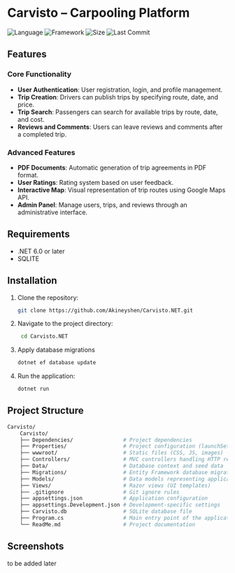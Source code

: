 # Carvisto – Carpooling Platform
![Language](https://img.shields.io/badge/Language-C%23-brightgreen?style=for-the-badge&logo=sharp&logoColor=813787&color=813787&labelColor=FCFCFC)
![Framework](https://img.shields.io/badge/Framework-.NET-brightgreen?style=for-the-badge&logo=dotnet&logoColor=813787&color=813787&labelColor=FCFCFC)
![Size](https://img.shields.io/github/repo-size/Akineyshen/Carvisto.NET?label=Size&style=for-the-badge&color=813787&labelColor=FCFCFC)
![Last Commit](https://img.shields.io/github/last-commit/Akineyshen/TetrisJavaFX?label=Last%20Commit&style=for-the-badge&color=813787&labelColor=FCFCFC)

## Features
### Core Functionality
- **User Authentication**: User registration, login, and profile management.
- **Trip Creation**: Drivers can publish trips by specifying route, date, and price.
- **Trip Search**: Passengers can search for available trips by route, date, and cost.
- **Reviews and Comments**: Users can leave reviews and comments after a completed trip.

### Advanced Features
- **PDF Documents**: Automatic generation of trip agreements in PDF format.
- **User Ratings**: Rating system based on user feedback.
- **Interactive Map**: Visual representation of trip routes using Google Maps API.
- **Admin Panel**: Manage users, trips, and reviews through an administrative interface.

## Requirements
- .NET 6.0 or later
- SQLITE

## Installation
1. Clone the repository:
   ```bash
   git clone https://github.com/Akineyshen/Carvisto.NET.git
   ```
2. Navigate to the project directory:
   ```bash
    cd Carvisto.NET
    ```
3. Apply database migrations
    ```bash
    dotnet ef database update
    ```
4. Run the application:
   ```bash
   dotnet run
   ```

## Project Structure
```bash
Carvisto/
    Carvisto/
    ├── Dependencies/                # Project dependencies
    ├── Properties/                  # Project configuration (launchSettings.json)
    ├── wwwroot/                     # Static files (CSS, JS, images)
    ├── Controllers/                 # MVC controllers handling HTTP requests
    ├── Data/                        # Database context and seed data
    ├── Migrations/                  # Entity Framework database migrations
    ├── Models/                      # Data models representing application entities
    ├── Views/                       # Razor views (UI templates)
    ├── .gitignore                   # Git ignore rules
    ├── appsettings.json             # Application configuration
    ├── appsettings.Development.json # Development-specific settings
    ├── Carvisto.db                  # SQLite database file
    ├── Program.cs                   # Main entry point of the application
    └── ReadMe.md                    # Project documentation
```

## Screenshots

to be added later
